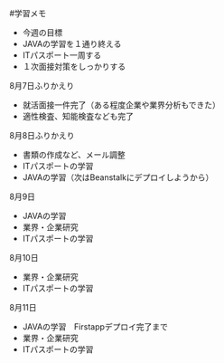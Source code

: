 #学習メモ
- 今週の目標
- JAVAの学習を１通り終える
- ITパスポート一周する
- １次面接対策をしっかりする

8月7日ふりかえり
- 就活面接一件完了（ある程度企業や業界分析もできた）
- 適性検査、知能検査なども完了

8月8日ふりかえり
- 書類の作成など、メール調整
- ITパスポートの学習
- JAVAの学習（次はBeanstalkにデプロイしようから）

8月9日
- JAVAの学習
- 業界・企業研究
- ITパスポートの学習

8月10日
- 業界・企業研究
- ITパスポートの学習

8月11日
- JAVAの学習　Firstappデプロイ完了まで
- 業界・企業研究
- ITパスポートの学習
